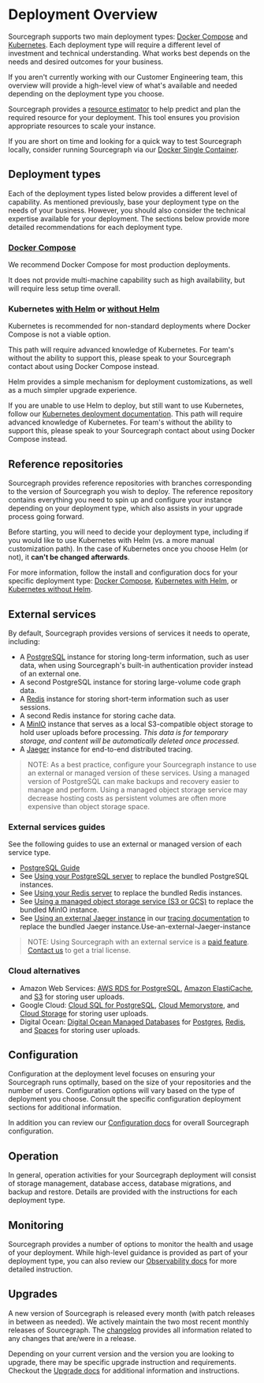 # Deployment Overview

Sourcegraph supports two main deployment types: [Docker Compose](docker-compose/index.md) and [Kubernetes](kubernetes/index.md). Each deployment type will require a different level of investment and technical understanding. What works best depends on the needs and desired outcomes for your business. 

If you aren't currently working with our Customer Engineering team, this overview will provide a high-level view of what's available and needed depending on the deployment type you choose. 

Sourcegraph provides a [resource estimator](resource_estimator.md) to help predict and plan the required resource for your deployment. This tool ensures you provision appropriate resources to scale your instance.

If you are short on time and looking for a quick way to test Sourcegraph locally, consider running Sourcegraph via our [Docker Single Container](docker-single-container/index.md). 

## Deployment types

Each of the deployment types listed below provides a different level of capability. As mentioned previously, base your deployment type on the needs of your business. However, you should also consider the technical expertise available for your deployment. The sections below provide more detailed recommendations for each deployment type.

### [Docker Compose](docker-compose/index.md)

We recommend Docker Compose for most production deployments. 

It does not provide multi-machine capability such as high availability, but will require less setup time overall.

### Kubernetes [with Helm](kubernetes/helm.md) or  [ without Helm](kubernetes/index.md)

Kubernetes is recommended for non-standard deployments where Docker Compose is not a viable option. 

This path will require advanced knowledge of Kubernetes. For team's without the ability to support this, please speak to your Sourcegraph contact about using Docker Compose instead. 

Helm provides a simple mechanism for deployment customizations, as well as a much simpler upgrade experience.

If you are unable to use Helm to deploy, but still want to use Kubernetes, follow our [Kubernetes deployment documentation](kubernetes/index.md). This path will require advanced knowledge of Kubernetes. For team's without the ability to support this, please speak to your Sourcegraph contact about using Docker Compose instead. 


## Reference repositories

Sourcegraph provides reference repositories with branches corresponding to the version of Sourcegraph you wish to deploy. The reference repository contains everything you need to spin up and configure your instance depending on your deployment type, which also assists in your upgrade process going forward.

Before starting, you will need to decide your deployment type, including if you would like to use Kubernetes with Helm (vs. a more manual customization path). In the case of Kubernetes once you choose Helm (or not), it **can't be changed afterwards**. 

For more information, follow the install and configuration docs for your specific deployment type: [Docker Compose](docker-compose/index.md), [Kubernetes with Helm](kubernetes/helm.md), or [Kubernetes without Helm](kubernetes/index.md).


## External services

By default, Sourcegraph provides versions of services it needs to operate, including:

- A [PostgreSQL](https://www.postgresql.org/) instance for storing long-term information, such as user data, when using Sourcegraph's built-in authentication provider instead of an external one.
- A second PostgreSQL instance for storing large-volume code graph data.
- A [Redis](https://redis.io/) instance for storing short-term information such as user sessions.
- A second Redis instance for storing cache data.
- A [MinIO](https://min.io/) instance that serves as a local S3-compatible object storage to hold user uploads before processing. _This data is for temporary storage, and content will be automatically deleted once processed._
- A [Jaeger](https://www.jaegertracing.io/) instance for end-to-end distributed tracing. 

> NOTE: As a best practice, configure your Sourcegraph instance to use an external or managed version of these services. Using a managed version of PostgreSQL can make backups and recovery easier to manage and perform. Using a managed object storage service may decrease hosting costs as persistent volumes are often more expensive than object storage space.

### External services guides
See the following guides to use an external or managed version of each service type.

- [PostgreSQL Guide](../postgres.md)
- See [Using your PostgreSQL server](../external_services/postgres.md) to replace the bundled PostgreSQL instances.
- See [Using your Redis server](../external_services/redis.md) to replace the bundled Redis instances.
- See [Using a managed object storage service (S3 or GCS)](../external_services/object_storage.md) to replace the bundled MinIO instance.
- See [Using an external Jaeger instance](../observability/tracing.md#use-an-external-jaeger-instance) in our [tracing documentation](../observability/tracing.md) to replace the bundled Jaeger instance.Use-an-external-Jaeger-instance

> NOTE: Using Sourcegraph with an external service is a [paid feature](https://about.sourcegraph.com/pricing). [Contact us](https://about.sourcegraph.com/contact/sales) to get a trial license.

### Cloud alternatives

- Amazon Web Services: [AWS RDS for PostgreSQL](https://aws.amazon.com/rds/), [Amazon ElastiCache](https://aws.amazon.com/elasticache/redis/), and [S3](https://aws.amazon.com/s3/) for storing user uploads.
- Google Cloud: [Cloud SQL for PostgreSQL](https://cloud.google.com/sql/docs/postgres/), [Cloud Memorystore](https://cloud.google.com/memorystore/), and [Cloud Storage](https://cloud.google.com/storage) for storing user uploads.
- Digital Ocean: [Digital Ocean Managed Databases](https://www.digitalocean.com/products/managed-databases/) for [Postgres](https://www.digitalocean.com/products/managed-databases-postgresql/), [Redis](https://www.digitalocean.com/products/managed-databases-redis/), and [Spaces](https://www.digitalocean.com/products/spaces/) for storing user uploads.

## Configuration

Configuration at the deployment level focuses on ensuring your Sourcegraph runs optimally, based on the size of your repositories and the number of users. Configuration options will vary based on the type of deployment you choose. Consult the specific configuration deployment sections for additional information.

In addition you can review our [Configuration docs](../config/index.md) for overall Sourcegraph configuration.

## Operation

In general, operation activities for your Sourcegraph deployment will consist of storage management, database access, database migrations, and backup and restore. Details are provided with the instructions for each deployment type.

## Monitoring

Sourcegraph provides a number of options to monitor the health and usage of your deployment. While high-level guidance is provided as part of your deployment type, you can also review our [Observability docs](../observability/index.md) for more detailed instruction.

## Upgrades

A new version of Sourcegraph is released every month (with patch releases in between as needed). We actively maintain the two most recent monthly releases of Sourcegraph. The [changelog](../../CHANGELOG.md) provides all information related to any changes that are/were in a release.

Depending on your current version and the version you are looking to upgrade, there may be specific upgrade instruction and requirements. Checkout the [Upgrade docs](../updates/index.md) for additional information and instructions.

